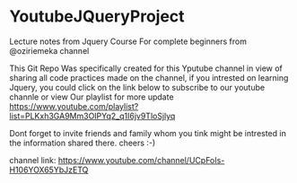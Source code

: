 ﻿# YoutubeJQueryProject

Lecture notes from Jquery Course For complete beginners from @oziriemeka channel

This Git Repo Was specifically created for this Yputube channel in view of sharing all code practices made on the channel, if you intrested on learning Jquery, you could click on the link below to subscribe to our youtube channle or view Our playlist for more update https://www.youtube.com/playlist?list=PLKxh3GA9Mm3OIPYq2_q1I6jv9TloSjlyq

Dont forget to invite friends and family whom you tink might be intrested in the information shared there. cheers :-)

channel link: https://www.youtube.com/channel/UCpFoIs-H106YOX65YbJzETQ
